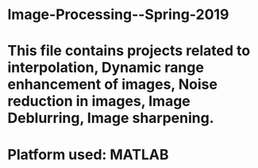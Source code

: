 # Image-Processing--Spring-2019

# This file contains projects related to interpolation, Dynamic range enhancement of images, Noise reduction in images, Image Deblurring, Image sharpening.

# Platform used: MATLAB
